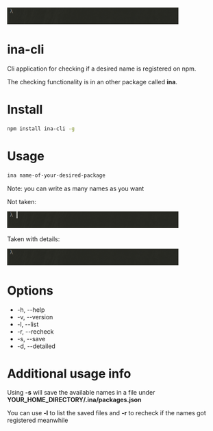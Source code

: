 ![](fancy/example_ina_cli.gif)

# ina-cli
Cli application for checking if a desired name is registered on npm.

The checking functionality is in an other package called __ina__.

# Install

```bash
npm install ina-cli -g
```

# Usage

```bash
ina name-of-your-desired-package
```
Note: you can write as many names as you want

Not taken:

![](fancy/example_asdasdasd2.gif)

Taken with details:

![](fancy/example_react.gif)

# Options

* -h, --help
* -v, --version
* -l, --list
* -r, --recheck
* -s, --save
* -d, --detailed

# Additional usage info

Using __-s__ will save the available names in a file under __YOUR_HOME_DIRECTORY/.ina/packages.json__

You can use __-l__ to list the saved files and __-r__ to recheck if the names got registered meanwhile
